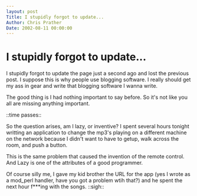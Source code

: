 ```yaml
---
layout: post
Title: I stupidly forgot to update...  
Author: Chris Prather
Date: 2002-08-11 00:00:00
---
```


# I stupidly forgot to update...
I stupidly forgot to update the page just a second
ago and lost the previous post. I suppose this is
why people use blogging software. I really should
get my ass in gear and write that blogging software
I wanna write.

The good thing is I had nothing important to say
before. So it's not like you all are missing
anything important.

::time passes::

So the question arises, am I lazy, or inventive? I
spent several hours tonight writting an application
to change the mp3's playing on a different machine
on the network because I didn't want to have to
getup, walk across the room, and push a button.

This is the same problem that caused the invention
of the remote control. And Lazy is one of the
attributes of a good programmer.

Of course silly me, I gave my kid brother the URL
for the app (yes I wrote as a mod_perl handler,
have you got a problem wtih that?) and he spent the
next hour f***ing with the songs. ::sigh::
